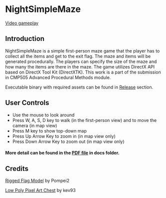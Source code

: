 # NightSimpleMaze
[Video gameplay](https://www.youtube.com/watch?v=)
## Introduction
NightSimpleMaze is a simple first-person maze game that the player has to collect all the items and get to the exit flag. The maze and items will be generated procedurally. The players can specify the size of the maze and how many the items are there in the maze. The game utilizes DirectX API based on DirectX Tool Kit (DirectXTK). This work is a part of the submission in CMP505	Advanced Procedural Methods module.

Executable binary with required assets can be found in [Release](../../releases) section.

## User Controls
- Use the mouse to look around
- Press W, A, S, D key to walk (in the first-person view) and to move the camera (in map view)
- Press M key to show top-down map
- Press Up Arrow Key to zoom in (in map view only)
- Press Down Arrow Key to zoom out (in map view only)

#### More detail can be found in the [PDF file](../master/Docs/CMP505%20report.pdf) in docs folder.

## Credits
[Rigged Flag Model](https://opengameart.org/content/rigged-flag) by Pompei2

[Low Poly Pixel Art Chest](https://opengameart.org/content/low-poly-pixel-art-chest) by kev93
